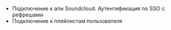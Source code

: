 - Подключение к апи Soundcloud. Аутентификация по SSO с рефрешами
- Подключение к плейлистам пользователя